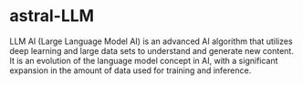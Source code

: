 # astral-LLM
LLM AI (Large Language Model AI) is an advanced AI algorithm that utilizes deep learning and large data sets to understand and generate new content. It is an evolution of the language model concept in AI, with a significant expansion in the amount of data used for training and inference.
